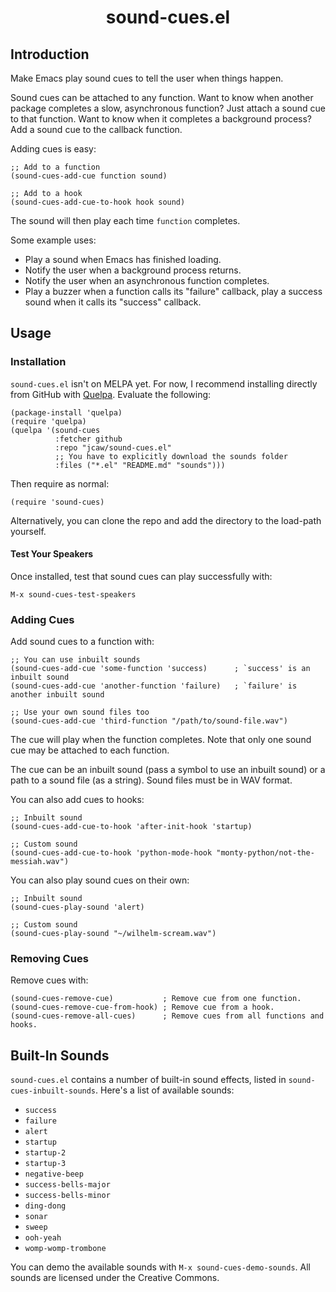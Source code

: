 <center><h1>sound-cues.el</h1></center>

## Introduction
Make Emacs play sound cues to tell the user when things happen. 

Sound cues can be attached to any function. Want to know when another package completes a slow, asynchronous function? Just attach a sound cue to that function. Want to know when it completes a background process? Add a sound cue to the callback function. 

Adding cues is easy:
```emacs-lisp
;; Add to a function
(sound-cues-add-cue function sound)

;; Add to a hook
(sound-cues-add-cue-to-hook hook sound)
```

The sound will then play each time `function` completes.

Some example uses:

- Play a sound when Emacs has finished loading.
- Notify the user when a background process returns.
- Notify the user when an asynchronous function completes.
- Play a buzzer when a function calls its "failure" callback, play a success sound when it calls its "success" callback.

## Usage

### Installation
`sound-cues.el` isn't on MELPA yet. For now, I recommend installing directly from GitHub with [Quelpa](https://framagit.org/steckerhalter/quelpa). Evaluate the following:
```emacs-lisp
(package-install 'quelpa)
(require 'quelpa)
(quelpa '(sound-cues
          :fetcher github
          :repo "jcaw/sound-cues.el"
          ;; You have to explicitly download the sounds folder
          :files ("*.el" "README.md" "sounds")))
```

Then require as normal:
```emacs-lisp
(require 'sound-cues)
```

Alternatively, you can clone the repo and add the directory to the load-path yourself.

#### Test Your Speakers

Once installed, test that sound cues can play successfully with:
```emacs-lisp
M-x sound-cues-test-speakers
```

### Adding Cues

Add sound cues to a function with:
```emacs-lisp
;; You can use inbuilt sounds
(sound-cues-add-cue 'some-function 'success)      ; `success' is an inbuilt sound
(sound-cues-add-cue 'another-function 'failure)   ; `failure' is another inbuilt sound

;; Use your own sound files too
(sound-cues-add-cue 'third-function "/path/to/sound-file.wav")
```

The cue will play when the function completes. Note that only one sound cue may be attached to each function.


The cue can be an inbuilt sound (pass a symbol to use an inbuilt sound) or a path to a sound file (as a string). Sound files must be in WAV format.

You can also add cues to hooks:
```emacs-lisp
;; Inbuilt sound
(sound-cues-add-cue-to-hook 'after-init-hook 'startup)

;; Custom sound
(sound-cues-add-cue-to-hook 'python-mode-hook "monty-python/not-the-messiah.wav")
```

You can also play sound cues on their own:
```emacs-lisp
;; Inbuilt sound
(sound-cues-play-sound 'alert)

;; Custom sound
(sound-cues-play-sound "~/wilhelm-scream.wav")
```

### Removing Cues

Remove cues with:
```emacs-lisp
(sound-cues-remove-cue)           ; Remove cue from one function.
(sound-cues-remove-cue-from-hook) ; Remove cue from a hook.
(sound-cues-remove-all-cues)      ; Remove cues from all functions and hooks.
```

## Built-In Sounds
`sound-cues.el` contains a number of built-in sound effects, listed in `sound-cues-inbuilt-sounds`. Here's a list of available sounds:

- `success`
- `failure`
- `alert`
- `startup`
- `startup-2`
- `startup-3`
- `negative-beep`
- `success-bells-major`
- `success-bells-minor`
- `ding-dong`
- `sonar`
- `sweep`
- `ooh-yeah`
- `womp-womp-trombone`

You can demo the available sounds with `M-x sound-cues-demo-sounds`. All sounds are licensed under the Creative Commons.
